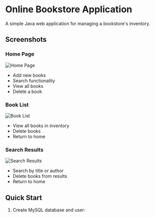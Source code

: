 # Online Bookstore Application

A simple Java web application for managing a bookstore's inventory.

## Screenshots

### Home Page
![Home Page](screenshots/home.png)
- Add new books
- Search functionality
- View all books
- Delete a book

### Book List
![Book List](screenshots/books.png)
- View all books in inventory
- Delete books
- Return to home

### Search Results
![Search Results](screenshots/search.png)
- Search by title or author
- Delete books from results
- Return to home

## Quick Start
1. Create MySQL database and user: